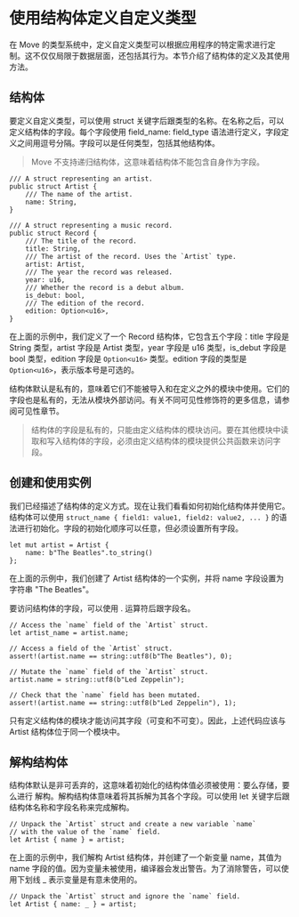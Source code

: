 # 使用结构体定义自定义类型

在 Move 的类型系统中，定义自定义类型可以根据应用程序的特定需求进行定制。这不仅仅局限于数据层面，还包括其行为。本节介绍了结构体的定义及其使用方法。

## 结构体

要定义自定义类型，可以使用 struct 关键字后跟类型的名称。在名称之后，可以定义结构体的字段。每个字段使用 field_name: field_type 语法进行定义，字段定义之间用逗号分隔。字段可以是任何类型，包括其他结构体。

> Move 不支持递归结构体，这意味着结构体不能包含自身作为字段。

```move
/// A struct representing an artist.
public struct Artist {
    /// The name of the artist.
    name: String,
}

/// A struct representing a music record.
public struct Record {
    /// The title of the record.
    title: String,
    /// The artist of the record. Uses the `Artist` type.
    artist: Artist,
    /// The year the record was released.
    year: u16,
    /// Whether the record is a debut album.
    is_debut: bool,
    /// The edition of the record.
    edition: Option<u16>,
}
```

在上面的示例中，我们定义了一个 Record 结构体，它包含五个字段：title 字段是 String 类型，artist 字段是 Artist 类型，year 字段是 u16 类型，is_debut 字段是 bool 类型，edition 字段是 `Option<u16>` 类型。edition 字段的类型是 `Option<u16>`，表示版本号是可选的。

结构体默认是私有的，意味着它们不能被导入和在定义之外的模块中使用。它们的字段也是私有的，无法从模块外部访问。有关不同可见性修饰符的更多信息，请参阅可见性章节。

> 结构体的字段是私有的，只能由定义结构体的模块访问。要在其他模块中读取和写入结构体的字段，必须由定义结构体的模块提供公共函数来访问字段。

## 创建和使用实例

我们已经描述了结构体的定义方式。现在让我们看看如何初始化结构体并使用它。结构体可以使用 `struct_name { field1: value1, field2: value2, ... }` 的语法进行初始化。字段的初始化顺序可以任意，但必须设置所有字段。

```move
let mut artist = Artist {
    name: b"The Beatles".to_string()
};
```

在上面的示例中，我们创建了 Artist 结构体的一个实例，并将 name 字段设置为字符串 "The Beatles"。

要访问结构体的字段，可以使用 . 运算符后跟字段名。

```move
// Access the `name` field of the `Artist` struct.
let artist_name = artist.name;

// Access a field of the `Artist` struct.
assert!(artist.name == string::utf8(b"The Beatles"), 0);

// Mutate the `name` field of the `Artist` struct.
artist.name = string::utf8(b"Led Zeppelin");

// Check that the `name` field has been mutated.
assert!(artist.name == string::utf8(b"Led Zeppelin"), 1);
```

只有定义结构体的模块才能访问其字段（可变和不可变）。因此，上述代码应该与 Artist 结构体位于同一个模块中。

## 解构结构体

结构体默认是非可丢弃的，这意味着初始化的结构体值必须被使用：要么存储，要么进行 解构。解构结构体意味着将其拆解为其各个字段。可以使用 let 关键字后跟结构体名称和字段名称来完成解构。

```move
// Unpack the `Artist` struct and create a new variable `name`
// with the value of the `name` field.
let Artist { name } = artist;
```

在上面的示例中，我们解构 Artist 结构体，并创建了一个新变量 name，其值为 name 字段的值。因为变量未被使用，编译器会发出警告。为了消除警告，可以使用下划线 _ 表示变量是有意未使用的。

```move
// Unpack the `Artist` struct and ignore the `name` field.
let Artist { name: _ } = artist;
```
